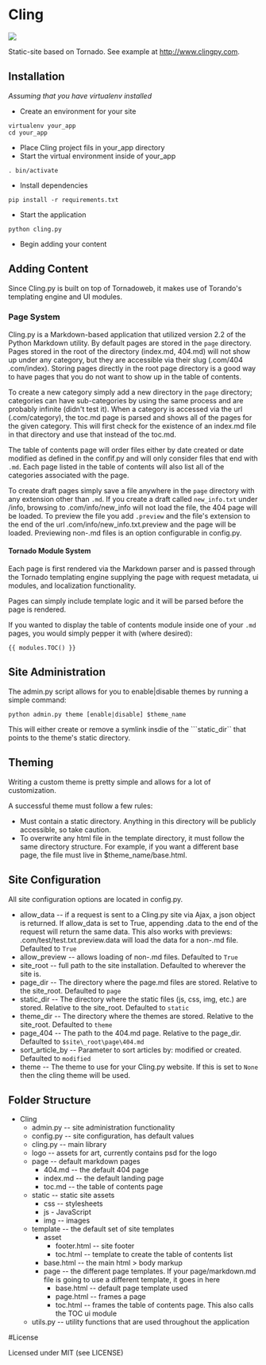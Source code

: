 # Cling

<img src="https://github.com/emehrkay/Cling/raw/master/static/img/default/logo_small.png" />

Static-site based on Tornado. See example at <http://www.clingpy.com>.

## Installation

*Assuming that you have virtualenv installed*

* Create an environment for your site

```
virtualenv your_app
cd your_app
```

* Place Cling project fils in your_app directory
* Start the virtual environment inside of your_app

```
. bin/activate
```

* Install dependencies 

```
pip install -r requirements.txt
```

* Start the application

```
python cling.py
```

* Begin adding your content


## Adding Content

Since Cling.py is built on top of Tornadoweb, it makes use of Torando's templating engine and UI modules.

### Page System

Cling.py is a Markdown-based application that utilized version 2.2 of the Python Markdown utility. By default pages are stored in the ```page``` directory. Pages stored in the root of the directory (index.md, 404.md) will not show up under any category, but they are accessible via their slug (.com/404 .com/index). Storing pages directly in the root page directory is a good way to have pages that you do not want to show up in the table of contents. 

To create a new category simply add a new directory in the ```page``` directory; categories can have sub-categories by using the same process and are probably infinite (didn't test it). When a category is accessed via the url (.com/category), the toc.md page is parsed and shows all of the pages for the given category. This will first check for the existence of an index.md file in that directory and use that instead of the toc.md.

The table of contents page will order files either by date created or date modified as defined in the confif.py and will only consider files that end with ```.md```. Each page listed in the table of contents will also list all of the categories associated with the page. 

To create draft pages simply save a file anywhere in the ```page``` directory with any extension other than ```.md```. If you create a draft called ```new_info.txt``` under /info, browsing to .com/info/new_info will not load the file, the 404 page will be loaded. To preview the file you add ```.preview``` and the file's extension to the end of the url .com/info/new_info.txt.preview and the page will be loaded. Previewing non-.md files is an option configurable in config.py.

#### Tornado Module System

Each page is first rendered via the Markdown parser and is passed through the Tornado templating engine supplying the page with request metadata, ui modules, and localization functionality. 

Pages can simply include template logic and it will be parsed before the page is rendered.

If you wanted to display the table of contents module inside one of your ```.md``` pages, you would simply pepper it with (where desired):

```
{{ modules.TOC() }}
```

## Site Administration

The admin.py script allows for you to enable|disable themes by running a simple command:

```
python admin.py theme [enable|disable] $theme_name
```

This will either create or remove a symlink insdie of the ```static_dir`` that points to the theme's static directory. 

## Theming

Writing a custom theme is pretty simple and allows for a lot of customization. 

A successful theme must follow a few rules:
	
* Must contain a static directory. Anything in this directory will be publicly accessible, so take caution.
* To overwrite any html file in the template directory, it must follow the same directory structure. For example, if you want a different base page, the file must live in $theme_name/base.html.

## Site Configuration

All site configuration options are located in config.py.

* allow_data -- if a request is sent to a Cling.py site via Ajax, a json object is returned. If allow\_data is set to True, appending .data to the end of the request will return the same data. This also works with previews: .com/test/test.txt.preview.data will load the data for a non-.md file. Defaulted to ```True```
* allow_preview -- allows loading of non-.md files. Defaulted to ```True```
* site_root -- full path to the site installation. Defaulted to wherever the site is.
* page_dir -- The directory where the page.md files are stored. Relative to the site\_root. Defaulted to ```page```
* static_dir -- The directory where the static files (js, css, img, etc.) are stored. Relative to the site\_root. Defaulted to ```static```
* theme_dir -- The directory where the themes are stored. Relative to the site\_root. Defaulted to ```theme```
* page_404 -- The path to the 404.md page. Relative to the page\_dir. Defaulted to ```$site\_root\page\404.md```
* sort\_article_by -- Parameter to sort articles by: modified or created. Defaulted to ```modified```
* theme -- The theme to use for your Cling.py website. If this is set to ```None``` then the cling theme will be used.

## Folder Structure

* Cling
	* admin.py -- site administration functionality
    * config.py -- site configuration, has default values
    * cling.py -- main library
    * logo -- assets for art, currently contains psd for the logo
    * page -- default markdown pages
        * 404.md -- the default 404 page
        * index.md -- the default landing page
        * toc.md -- the table of contents page
    * static -- static site assets
        * css -- stylesheets 
        * js - JavaScript
        * img -- images
    * template -- the default set of site templates
        * asset 
            * footer.html -- site footer
            * toc.html -- template to create the table of contents list
        * base.html -- the main html > body markup
        * page -- the different page templates. If your page/markdown.md file is going to use a different template, it goes in here
            * base.html -- default page template used
            * page.html -- frames a page
            * toc.html -- frames the table of contents page. This also calls the TOC ui module
    * utils.py -- utility functions that are used throughout the application

#License

Licensed under MIT (see LICENSE)